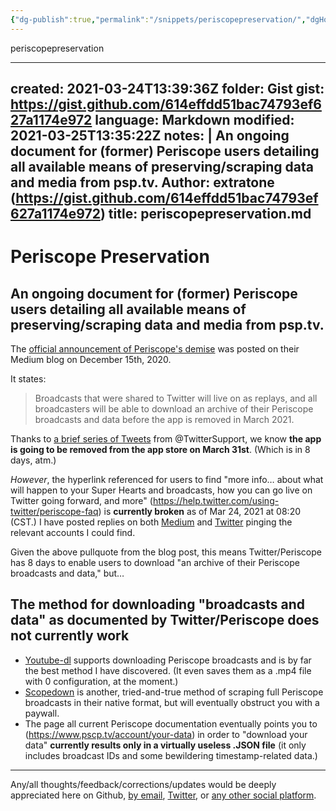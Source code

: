 ```yaml
---
{"dg-publish":true,"permalink":"/snippets/periscopepreservation/","dgHomeLink":true,"dgPassFrontmatter":false}
---
```


periscopepreservation

---
created: 2021-03-24T13:39:36Z
folder: Gist
gist: https://gist.github.com/614effdd51bac74793ef627a1174e972
language: Markdown
modified: 2021-03-25T13:35:22Z
notes: |
    An ongoing document for (former) Periscope users detailing all available means of preserving/scraping data and media from psp.tv.
    Author: extratone (https://gist.github.com/614effdd51bac74793ef627a1174e972)
title: periscopepreservation.md
---

# Periscope Preservation
## An ongoing document for (former) Periscope users detailing all available means of preserving/scraping data and media from psp.tv.

The [official announcement of Periscope's demise](https://periscope.medium.com/farewell-periscope-164db2742b7c) was posted on their Medium blog on December 15th, 2020.

It states:
> Broadcasts that were shared to Twitter will live on as replays, and all broadcasters will be able to download an archive of their Periscope broadcasts and data before the app is removed in March 2021.

Thanks to [a brief series of Tweets](https://twitter.com/twittersupport/status/1367173142188335114) from @TwitterSupport, we know **the app is going to be removed from the app store on March 31st**. (Which is in 8 days, atm.)

_However_, the hyperlink referenced for users to find "more info… about what will happen to your Super Hearts and broadcasts, how you can go live on Twitter going forward, and more" (https://help.twitter.com/using-twitter/periscope-faq) is **currently broken** as of Mar 24, 2021 at 08:20 (CST.) I have posted replies on both [Medium](https://extratone.medium.com/periscope-twitter-public-policy-5305341a9043) and [Twitter](https://twitter.com/NeoYokel/status/1374680479874568194) pinging the relevant accounts I could find.

Given the above pullquote from the blog post, this means Twitter/Periscope has 8 days to enable users to download "an archive of their Periscope broadcasts and data," but…

## The method for downloading "broadcasts and data" as documented by Twitter/Periscope does not currently work
* [Youtube-dl](http://ytdl-org.github.io/youtube-dl/) supports downloading Periscope broadcasts and is by far the best method I have discovered. (It even saves them as a .mp4 file with 0 configuration, at the moment.)
* [Scopedown](https://downloadperiscopevideos.com) is another, tried-and-true method of scraping full Periscope broadcasts in their native format, but will eventually obstruct you with a paywall.
* The page all current Periscope documentation eventually points you to (https://www.pscp.tv/account/your-data) in order to "download your data" **currently results only in a virtually useless .JSON file** (it only includes broadcast IDs and some bewildering timestamp-related data.)

***
Any/all thoughts/feedback/corrections/updates would be deeply appreciated here on Github, [by email](mailto:davidblue@extratone.com), [Twitter](https://twitter.com/NeoYokel), or [any other social platform](https://www.notion.so/rotund/Social-Directory-aea1bee51a64461b91bf4de241a4a16d).